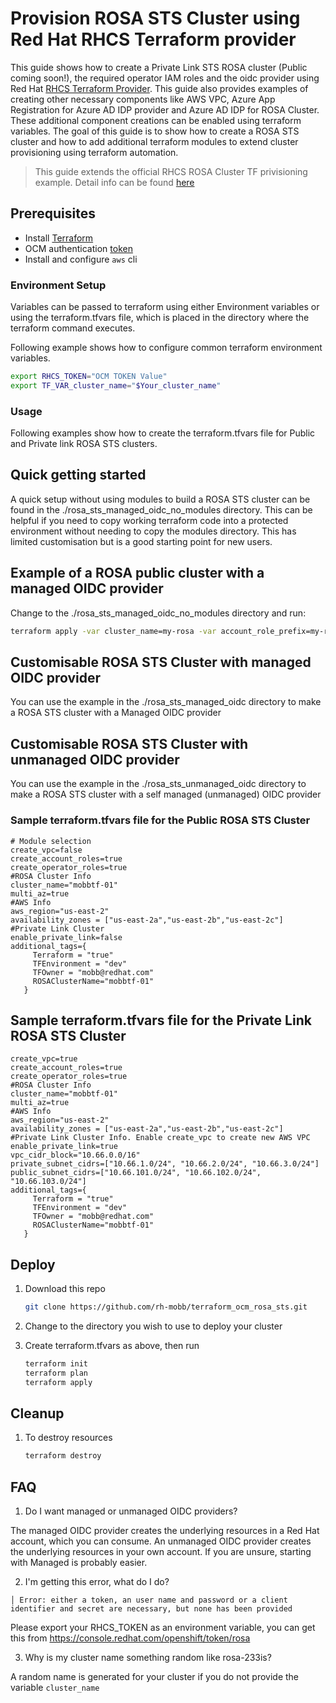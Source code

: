 # Provision ROSA STS Cluster using Red Hat RHCS Terraform provider

This guide shows how to create a Private Link STS ROSA cluster (Public coming soon!), the required operator IAM roles and the oidc provider using Red Hat [RHCS Terraform Provider](https://github.com/terraform-redhat/terraform-provider-rhcs). This guide also provides examples of creating other necessary components like AWS VPC, Azure App Registration for Azure AD IDP provider and Azure AD IDP for ROSA Cluster. These additional component creations can be enabled using terraform variables. The goal of this guide is to show how to create a ROSA STS cluster and how to add additional terraform modules to extend cluster provisioning using terraform automation. 

> This guide extends the official RHCS ROSA Cluster TF privisioning example. Detail info can be found [here](https://github.com/terraform-redhat/terraform-provider-rhcs/tree/main/examples/create_rosa_sts_cluster/classic_sts/cluster)

## Prerequisites

* Install [Terraform](https://www.terraform.io/downloads.html)
* OCM authentication [token](https://console.redhat.com/openshift/token)
* Install and configure `aws` cli

### Environment Setup

Variables can be passed to terraform using either Environment variables or using the terraform.tfvars file, which is placed in the directory where the terraform command executes. 

Following example shows how to configure common terraform environment variables.
   ```bash
   export RHCS_TOKEN="OCM TOKEN Value"
   export TF_VAR_cluster_name="$Your_cluster_name"
   ```

### Usage
Following examples show how to create the terraform.tfvars file for Public and Private link ROSA STS clusters.

## Quick getting started

A quick setup without using modules to build a ROSA STS cluster can be found in the ./rosa_sts_managed_oidc_no_modules directory. This can be helpful if you need to copy working terraform code into a protected environment without needing to copy the modules directory. This has limited customisation but is a good starting point for new users.

## Example of a ROSA public cluster with a managed OIDC provider

Change to the ./rosa_sts_managed_oidc_no_modules directory and run:

```bash
terraform apply -var cluster_name=my-rosa -var account_role_prefix=my-rosa -var operator_role_prefix=my-rosa -var aws_region=eu-west-1 -var availability_zones='["eu-west-1a","eu-west-1b","eu-west-1c"]' -var multi_az=true -var create_vpc=true -var enable_private_link=false
```

## Customisable ROSA STS Cluster with managed OIDC provider

You can use the example in the ./rosa_sts_managed_oidc directory to make a ROSA STS cluster with a Managed OIDC provider

## Customisable ROSA STS Cluster with unmanaged OIDC provider

You can use the example in the ./rosa_sts_unmanaged_oidc directory to make a ROSA STS cluster with a self managed (unmanaged) OIDC provider

### Sample terraform.tfvars file for the Public ROSA STS Cluster
```
# Module selection
create_vpc=false
create_account_roles=true
create_operator_roles=true
#ROSA Cluster Info
cluster_name="mobbtf-01"
multi_az=true
#AWS Info
aws_region="us-east-2"
availability_zones = ["us-east-2a","us-east-2b","us-east-2c"]
#Private Link Cluster
enable_private_link=false
additional_tags={
     Terraform = "true"
     TFEnvironment = "dev"
     TFOwner = "mobb@redhat.com"
     ROSAClusterName="mobbtf-01"
   }
```

## Sample terraform.tfvars file for the Private Link ROSA STS Cluster
```
create_vpc=true
create_account_roles=true
create_operator_roles=true
#ROSA Cluster Info
cluster_name="mobbtf-01"
multi_az=true
#AWS Info
aws_region="us-east-2"
availability_zones = ["us-east-2a","us-east-2b","us-east-2c"]
#Private Link Cluster Info. Enable create_vpc to create new AWS VPC
enable_private_link=true
vpc_cidr_block="10.66.0.0/16"
private_subnet_cidrs=["10.66.1.0/24", "10.66.2.0/24", "10.66.3.0/24"]
public_subnet_cidrs=["10.66.101.0/24", "10.66.102.0/24", "10.66.103.0/24"]
additional_tags={
     Terraform = "true"
     TFEnvironment = "dev"
     TFOwner = "mobb@redhat.com"
     ROSAClusterName="mobbtf-01"
   }
```

## Deploy

1. Download this repo

    ```bash
    git clone https://github.com/rh-mobb/terraform_ocm_rosa_sts.git
    ```

1. Change to the directory you wish to use to deploy your cluster

1. Create terraform.tfvars as above, then run

    ```bash
    terraform init
    terraform plan
    terraform apply
    ```

## Cleanup

1. To destroy resources

    ```bash
    terraform destroy
    ```

## FAQ

1. Do I want managed or unmanaged OIDC providers?

The managed OIDC provider creates the underlying resources in a Red Hat account, which you can consume. An unmanaged OIDC provider creates the underlying resources in your own account. If you are unsure, starting with Managed is probably easier.

2. I'm getting this error, what do I do?

```
│ Error: either a token, an user name and password or a client identifier and secret are necessary, but none has been provided
```

Please export your RHCS_TOKEN as an environment variable, you can get this from https://console.redhat.com/openshift/token/rosa

3. Why is my cluster name something random like rosa-233is?

A random name is generated for your cluster if you do not provide the variable `cluster_name`
